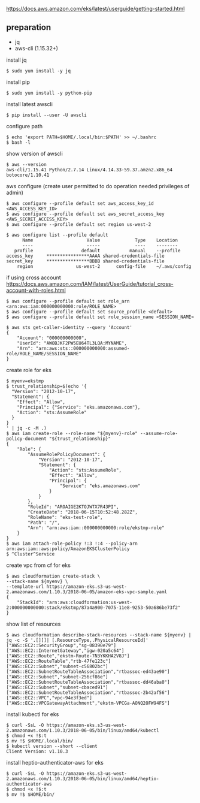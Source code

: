https://docs.aws.amazon.com/eks/latest/userguide/getting-started.html


preparation
----------
- jq 
- aws-cli (1.15.32+)

install jq
```console
$ sudo yum install -y jq
```
install pip
```console
$ sudo yum install -y python-pip 
```
install latest awscli
```console
$ pip install --user -U awscli
```
configure path
```console
$ echo 'export PATH=$HOME/.local/bin:$PATH' >> ~/.bashrc
$ bash -l
```
show version of awscli
```console
$ aws --version
aws-cli/1.15.41 Python/2.7.14 Linux/4.14.33-59.37.amzn2.x86_64 botocore/1.10.41
```

aws configure (create user permitted to do operation needed privileges of admin)
```console
$ aws configure --profile default set aws_access_key_id <AWS_ACCESS_KEY_ID>
$ aws configure --profile default set aws_secret_access_key <AWS_SECRET_ACCESS_KEY>
$ aws configure --profile default set region us-west-2
```

```console
$ aws configure list --profile default
      Name                    Value             Type    Location
      ----                    -----             ----    --------
   profile                  default           manual    --profile
access_key     ****************AAAA shared-credentials-file
secret_key     ****************BBBB shared-credentials-file
    region                us-west-2      config-file    ~/.aws/config
```

if using cross account  
https://docs.aws.amazon.com/IAM/latest/UserGuide/tutorial_cross-account-with-roles.html
```console
$ aws configure --profile default set role_arn <arn:aws:iam:000000000000:role/ROLE_NAME>
$ aws configure --profile default set source_profile <default>
$ aws configure --profile default set role_session_name <SESSION_NAME>
```
```console
$ aws sts get-caller-identity --query 'Account'
{
    "Account": "000000000000",
    "UserId": "AWOBJKF2PW5EU64TL3LQA:MYNAME",
    "Arn": "arn:aws:sts::000000000000:assumed-role/ROLE_NAME/SESSION_NAME"
}
```



create role for eks
```console
$ myenv=ekstmp
$ trust_relationship=$(echo '{
  "Version": "2012-10-17",
  "Statement": {
    "Effect": "Allow",
    "Principal": {"Service": "eks.amazonaws.com"},
    "Action": "sts:AssumeRole"
  }
}
' | jq -c -M .)
$ aws iam create-role --role-name "${myenv}-role" --assume-role-policy-document "${trust_relationship}"
{
    "Role": {
        "AssumeRolePolicyDocument": {
            "Version": "2012-10-17",
            "Statement": {
                "Action": "sts:AssumeRole",
                "Effect": "Allow",
                "Principal": {
                    "Service": "eks.amazonaws.com"
                }
            }
        },
        "RoleId": "AROAIGE2KTOJWTX7R43PI",
        "CreateDate": "2018-06-15T10:52:48.282Z",
        "RoleName": "eks-test-role",
        "Path": "/",
        "Arn": "arn:aws:iam::000000000000:role/ekstmp-role"
    }
}
$ aws iam attach-role-policy !:3 !:4 --policy-arn arn:aws:iam::aws:policy/AmazonEKSClusterPolicy
$ ^Cluster^Service
```


create vpc from cf for eks
```console
$ aws cloudformation create-stack \
--stack-name ${myenv} \
--template-url https://amazon-eks.s3-us-west-2.amazonaws.com/1.10.3/2018-06-05/amazon-eks-vpc-sample.yaml
{
    "StackId": "arn:aws:cloudformation:us-west-2:000000000000:stack/ekstmp/87a4a900-7075-11e8-9253-50a686be73f2"
}
```

show list of resources
```console
$ aws cloudformation describe-stack-resources --stack-name ${myenv} | jq -c -S '.[][]| [.ResourceType,.PhysicalResourceId]'
["AWS::EC2::SecurityGroup","sg-08390e79"]
["AWS::EC2::InternetGateway","igw-020a5c64"]
["AWS::EC2::Route","ekstm-Route-7N3YKKHA2V8J"]
["AWS::EC2::RouteTable","rtb-47fe123c"]
["AWS::EC2::Subnet","subnet-c56802bc"]
["AWS::EC2::SubnetRouteTableAssociation","rtbassoc-ed43ae90"]
["AWS::EC2::Subnet","subnet-256cf86e"]
["AWS::EC2::SubnetRouteTableAssociation","rtbassoc-dd46aba0"]
["AWS::EC2::Subnet","subnet-cbaced91"]
["AWS::EC2::SubnetRouteTableAssociation","rtbassoc-2b42af56"]
["AWS::EC2::VPC","vpc-94e3f3ed"]
["AWS::EC2::VPCGatewayAttachment","ekstm-VPCGa-AONQ2OFW94FS"]
```

install kubectl for eks
```console
$ curl -SsL -O https://amazon-eks.s3-us-west-2.amazonaws.com/1.10.3/2018-06-05/bin/linux/amd64/kubectl
$ chmod +x !$:t
$ mv !$ $HOME/.local/bin/
$ kubectl version --short --client
Client Version: v1.10.3
```

install heptio-authenticator-aws for eks
```console
$ curl -SsL -O https://amazon-eks.s3-us-west-2.amazonaws.com/1.10.3/2018-06-05/bin/linux/amd64/heptio-authenticator-aws
$ chmod +x !$:t
$ mv !$ $HOME/bin/
